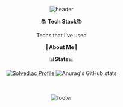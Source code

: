 <div align=center>

![header](https://capsule-render.vercel.app/api?type=wave&color=cbdd69&text=%20Jiwon-Park%20%20&height=200&fontSize=50&fontColor=6e725a)
<br>

📚 **Tech Stack**📚
  
Techs that I've used


🌿**About Me**🌿


📊**Stats**📊
<br>
  
[![Solved.ac Profile](http://mazassumnida.wtf/api/v2/generate_badge?boj=jiwon0297)](https://solved.ac/jiwon0297/)
![Anurag's GitHub stats](https://github-readme-stats.vercel.app/api?username=jiwon0297&show_icons=true&theme=gruvbox_light&disable_animations=true)

<br><br>
![footer](https://capsule-render.vercel.app/api?type=wave&color=cbdd69&height=200&section=footer)

</div>
